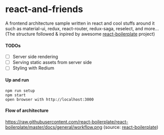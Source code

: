 # react-and-friends
A frontend architecture sample written in react and cool stuffs around it such as material-ui, redux, react-router, redux-saga, reselect, and more...
(The structure followed & inpired by awesome [react-boilerplate](https://github.com/react-boilerplate/react-boilerplate) project)

#### TODOs
- [ ] Server side rendering
- [ ] Serving static assets from server side
- [ ] Styling with Redium

#### Up and run
```
npm run setup
npm start
open browser with http://localhost:3000
```

#### Flow of architecture
https://raw.githubusercontent.com/react-boilerplate/react-boilerplate/master/docs/general/workflow.png
(source: [react-boilerplate](https://github.com/react-boilerplate/react-boilerplate))

